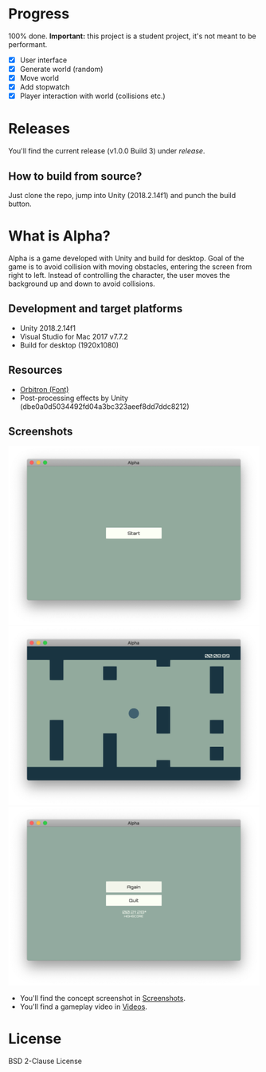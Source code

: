 # Progress
100% done. **Important:** this project is a student project, it's not meant to be performant.
* [x] User interface
* [x] Generate world (random)
* [x] Move world
* [x] Add stopwatch
* [x] Player interaction with world (collisions etc.)

# Releases
You'll find the current release (v1.0.0 Build 3) under *release*.

## How to build from source?
Just clone the repo, jump into Unity (2018.2.14f1) and punch the build button.

# What is Alpha?
Alpha is a game developed with Unity and build for desktop. Goal of the game is to avoid collision with moving obstacles, entering the screen from right to left. Instead of controlling the character, the user moves the background up and down to avoid collisions.

## Development and target platforms
* Unity 2018.2.14f1
* Visual Studio for Mac 2017 v7.7.2
* Build for desktop (1920x1080)

## Resources
* [Orbitron (Font)](https://fonts.google.com/specimen/Orbitron)
* Post-processing effects by Unity (dbe0a0d5034492fd04a3bc323aeef8dd7ddc8212)

## Screenshots
![Start Screen](./Screenshots/alpha_gameplay_screenshot_start-screen.png)
![Main Screen](./Screenshots/alpha_gameplay_screenshot_main-screen.png)
![End Screen](./Screenshots/alpha_gameplay_screenshot_end-screen.png)

* You'll find the concept screenshot in [Screenshots](./Screenshots/alpha_concept_screenshot.jpg).
* You'll find a gameplay video in [Videos](./Videos/).

# License
BSD 2-Clause License
